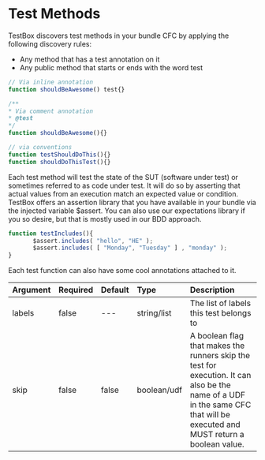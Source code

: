 # Test Methods

TestBox discovers test methods in your bundle CFC by applying the following discovery rules:

* Any method that has a test annotation on it
* Any public method that starts or ends with the word test

```javascript
// Via inline annotation
function shouldBeAwesome() test{}

/**
* Via comment annotation
* @test
*/
function shouldBeAwesome(){}

// via conventions
function testShouldDoThis(){}
function shouldDoThisTest(){}
```

Each test method will test the state of the SUT \(software under test\) or sometimes referred to as code under test. It will do so by asserting that actual values from an execution match an expected value or condition. TestBox offers an assertion library that you have available in your bundle via the injected variable $assert. You can also use our expectations library if you so desire, but that is mostly used in our BDD approach.

```javascript
function testIncludes(){
       $assert.includes( "hello", "HE" );
       $assert.includes( [ "Monday", "Tuesday" ] , "monday" );
}
```

Each test function can also have some cool annotations attached to it.

| Argument | Required | Default | Type | Description |
| :--- | :--- | :--- | :--- | :--- |
| labels | false | --- | string/list | The list of labels this test belongs to |
| skip | false | false | boolean/udf | A boolean flag that makes the runners skip the test for execution. It can also be the name of a UDF in the same CFC that will be executed and MUST return a boolean value. |

